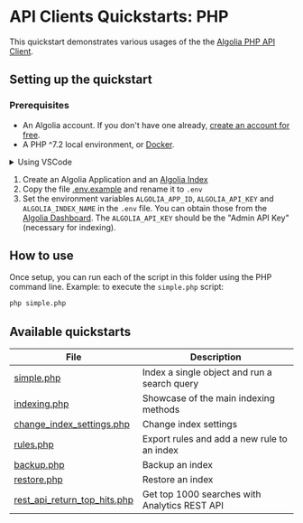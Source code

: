 # API Clients Quickstarts: PHP

This quickstart demonstrates various usages of the the [Algolia PHP API Client](https://www.algolia.com/doc/api-client/getting-started/install/python/?client=php).

## Setting up the quickstart

### Prerequisites

- An Algolia account. If you don't have one already, [create an account for free](https://www.algolia.com/users/sign_up).
- A PHP ^7.2 local environment, or [Docker](https://www.docker.com/get-started).

<details>
  <summary>Using VSCode</summary>

  By using VScode and having the [Visual Studio Code Remote - Containers](https://code.visualstudio.com/docs/remote/containers) extension installed, you can run any of the quickstarts by using the command [Remote-Containers: Open Folder in Container](https://code.visualstudio.com/docs/remote/containers#_quick-start-open-an-existing-folder-in-a-container) command.
  
  Each of the quickstart contains a [.devcontainer.json](./.devcontainer/devcontainer.json), along with a [Dockerfile](./.devcontainer/Dockerfile).
</details>

1. Create an Algolia Application and an [Algolia Index](https://www.algolia.com/doc/guides/getting-started/quick-start/tutorials/getting-started-with-the-dashboard/#indices)
2. Copy the file [.env.example](.env.example) and rename it to `.env` 
3. Set the environment variables `ALGOLIA_APP_ID`, `ALGOLIA_API_KEY` and `ALGOLIA_INDEX_NAME` in the `.env` file. You can obtain those from the [Algolia Dashboard](https://www.algolia.com/api-keys/). The `ALGOLIA_API_KEY` should be the "Admin API Key" (necessary for indexing).

## How to use

Once setup, you can run each of the script in this folder using the PHP command line.
Example: to execute the `simple.php` script:

```bash
php simple.php
```

## Available quickstarts

| File | Description |
| ------------- | ------------- |
| [simple.php](./simple.php)  | Index a single object and run a search query |
| [indexing.php](./indexing.php)  | Showcase of the main indexing methods |
| [change_index_settings.php](./change_index_settings.php)  | Change index settings |
| [rules.php](./rules.php)  | Export rules and add a new rule to an index |
| [backup.php](./backup.php)  | Backup an index |
| [restore.php](./restore.php)  | Restore an index |
| [rest_api_return_top_hits.php](./rest_api_return_top_hits.php)  | Get top 1000 searches with Analytics REST API

